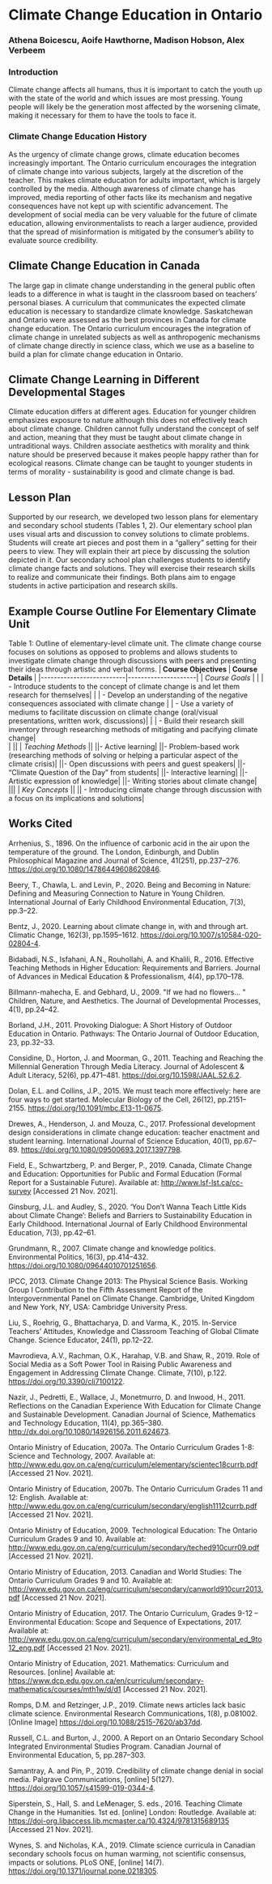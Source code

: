 # Climate Change Education in Ontario
### Athena Boicescu, Aoife Hawthorne, Madison Hobson, Alex Verbeem

### Introduction
Climate change affects all humans, thus it is important to catch the youth up with the state of the world and which issues are most pressing. Young people will likely be the generation most affected by the worsening climate, making it necessary for them to have the tools to face it.

### Climate Change Education History 
As the urgency of climate change grows, climate education becomes increasingly important. The Ontario curriculum encourages the integration of climate change into various subjects, largely at the discretion of the teacher. This makes climate education for adults important, which is largely controlled by the media. Although awareness of climate change has improved, media reporting of other facts like its mechanism and negative consequences have not kept up with scientific advancement. The development of social media can be very valuable for the future of climate education, allowing environmentalists to reach a larger audience, provided that the spread of misinformation is mitigated by the consumer’s ability to evaluate source credibility.

## Climate Change Education in Canada
The large gap in climate change understanding in the general public often leads to a difference in what is taught in the classroom based on teachers’ personal biases. A curriculum that communicates the expected climate education is necessary to standardize climate knowledge. Saskatchewan and Ontario were assessed as the best provinces in Canada for climate change education. The Ontario curriculum encourages the integration of climate change in unrelated subjects as well as anthropogenic mechanisms of climate change directly in science class, which we use as a baseline to build a plan for climate change education in Ontario.

## Climate Change Learning in Different Developmental Stages
Climate education differs at different ages. Education for younger children emphasizes exposure to nature although this does not effectively teach about climate change. Children cannot fully understand the concept of self and action, meaning that they must be taught about climate change in untraditional ways. Children associate aesthetics with morality and think nature should be preserved because it makes people happy rather than for ecological reasons. Climate change can be taught to younger students in terms of morality - sustainability is good and climate change is bad.

## Lesson Plan
Supported by our research, we developed two lesson plans for elementary and secondary school students (Tables 1, 2). Our elementary school plan uses visual arts and discussion to convey solutions to climate problems. Students will create art pieces and post them in a “gallery” setting for their peers to view. They will explain their art piece by discussing the solution depicted in it. Our secondary school plan challenges students to identify climate change facts and solutions. They will exercise their research skills to realize and communicate their findings. Both plans aim to engage students in active participation and research skills.

## Example Course Outline For Elementary Climate Unit

Table 1:  Outline of elementary-level climate unit. The climate change course focuses on solutions as opposed to problems and allows students to investigate climate change through discussions with peers and presenting their ideas through artistic and verbal forms.
|<b> Course Objectives </b>|<b> Course Details </b>|
|--------------------------|---------------------|
|<i> Course Goals </i>|
|                          | - Introduce students to the concept of climate change is and let them research for themselves|
|                          | - Develop an understanding of the negative consequences associated with climate change 
|                          | - Use a variety of mediums to facilitate discussion on climate change (oral/visual presentations, written work, discussions)|
|                          | - Build their research skill inventory through researching methods of mitigating and pacifying climate change|  
|                          ||
|<i> Teaching Methods </i>||
||- Active learning| 
||- Problem-based work (researching methods of solving or helping a particular aspect of the climate crisis)|
||- Open discussions with peers and guest speakers|
||- “Climate Question of the Day” from students|
||- Interactive learning|
||- Artistic expression of knowledge|
||- Writing stories about climate change|
|||
|<i> Key Concepts </i>||
|| - Introducing climate change through discussion with a focus on its implications and solutions|

## Works Cited
Arrhenius, S., 1896. On the influence of carbonic acid in the air upon the temperature of the  ground. The London, Edinburgh, and Dublin Philosophical Magazine and Journal of Science,    41(251), pp.237–276. https://doi.org/10.1080/14786449608620846.

Beery, T., Chawla, L. and Levin, P., 2020. Being and Becoming in Nature: Defining and Measuring Connection to Nature in Young Children. International Journal of Early Childhood Environmental Education, 7(3), pp.3–22.

Bentz, J., 2020. Learning about climate change in, with and through art. Climatic Change, 162(3), pp.1595–1612. https://doi.org/10.1007/s10584-020-02804-4.

Bidabadi, N.S., Isfahani, A.N., Rouhollahi, A. and Khalili, R., 2016. Effective Teaching Methods in Higher Education: Requirements and Barriers. Journal of Advances in Medical Education & Professionalism, 4(4), pp.170–178.

Billmann-mahecha, E. and Gebhard, U., 2009. "If we had no flowers... " Children, Nature, and Aesthetics. The Journal of Developmental Processes, 4(1), pp.24–42.

Borland, J.H., 2011. Provoking Dialogue: A Short History of Outdoor Education in Ontario. Pathways: The Ontario Journal of Outdoor Education, 23, pp.32–33.

Considine, D., Horton, J. and Moorman, G., 2011. Teaching and Reaching the Millennial Generation Through Media Literacy. Journal of Adolescent & Adult Literacy, 52(6), pp.471–481. https://doi.org/10.1598/JAAL.52.6.2.

Dolan, E.L. and Collins, J.P., 2015. We must teach more effectively: here are four ways to get started. Molecular Biology of the Cell, 26(12), pp.2151–2155. https://doi.org/10.1091/mbc.E13-11-0675.

Drewes, A., Henderson, J. and Mouza, C., 2017. Professional development design considerations in climate change education: teacher enactment and student learning. International Journal of Science Education, 40(1), pp.67–89. https://doi.org/10.1080/09500693.2017.1397798.

Field, E., Schwartzberg, P. and Berger, P., 2019. Canada, Climate Change and Education: Opportunities for Public and Formal Education (Formal Report for a Sustainable Future). Available at: <http://www.lsf-lst.ca/cc-survey> [Accessed 21 Nov. 2021].

Ginsburg, J.L. and Audley, S., 2020. ‘You Don’t Wanna Teach Little Kids about Climate Change’: Beliefs and Barriers to Sustainability Education in Early Childhood. International Journal of Early Childhood Environmental Education, 7(3), pp.42–61.

Grundmann, R., 2007. Climate change and knowledge politics. Environmental Politics, 16(3), pp.414–432. https://doi.org/10.1080/09644010701251656.

IPCC, 2013. Climate Change 2013: The Physical Science Basis. Working Group I Contribution to the Fifth Assessment Report of the Intergovernmental Panel on Climate Change. Cambridge, United Kingdom and New York, NY, USA: Cambridge University Press.

Liu, S., Roehrig, G., Bhattacharya, D. and Varma, K., 2015. In-Service Teachers’ Attitudes, Knowledge and Classroom Teaching of Global Climate Change. Science Educator, 24(1), pp.12–22.

Mavrodieva, A.V., Rachman, O.K., Harahap, V.B. and Shaw, R., 2019. Role of Social Media as a Soft Power Tool in Raising Public Awareness and Engagement in Addressing Climate Change. Climate, 7(10), p.122. https://doi.org/10.3390/cli7100122.

Nazir, J., Pedretti, E., Wallace, J., Monetmurro, D. and Inwood, H., 2011. Reflections on the Canadian Experience With Education for Climate Change and Sustainable Development. Canadian Journal of Science, Mathematics and Technology Education, 11(4), pp.365–380. http://dx.doi.org/10.1080/14926156.2011.624673.

Ontario Ministry of Education, 2007a. The Ontario Curriculum Grades 1-8: Science and Technology, 2007. Available at: <http://www.edu.gov.on.ca/eng/curriculum/elementary/scientec18currb.pdf> [Accessed 21 Nov. 2021].

Ontario Ministry of Education, 2007b. The Ontario Curriculum Grades 11 and 12: English. Available at: <http://www.edu.gov.on.ca/eng/curriculum/secondary/english1112currb.pdf> [Accessed 21 Nov. 2021].

Ontario Ministry of Education, 2009. Technological Education: The Ontario Curriculum Grades 9 and 10. Available at: <http://www.edu.gov.on.ca/eng/curriculum/secondary/teched910curr09.pdf> [Accessed 21 Nov. 2021].

Ontario Ministry of Education, 2013. Canadian and World Studies: The Ontario Curriculum Grades 9 and 10. Available at: <http://www.edu.gov.on.ca/eng/curriculum/secondary/canworld910curr2013.pdf> [Accessed 21 Nov. 2021].

Ontario Ministry of Education, 2017. The Ontario Curriculum, Grades 9-12 – Environmental Education: Scope and Sequence of Expectations, 2017. Available at: <http://www.edu.gov.on.ca/eng/curriculum/secondary/environmental_ed_9to12_eng.pdf> [Accessed 21 Nov. 2021].

Ontario Ministry of Education, 2021. Mathematics: Curriculum and Resources. [online] Available at: <https://www.dcp.edu.gov.on.ca/en/curriculum/secondary-mathematics/courses/mth1w/d/d1> [Accessed 21 Nov. 2021].

Romps, D.M. and Retzinger, J.P., 2019. Climate news articles lack basic climate science. Environmental Research Communications, 1(8), p.081002. [Online Image] https://doi.org/10.1088/2515-7620/ab37dd.

Russell, C.L. and Burton, J., 2000. A Report on an Ontario Secondary School Integrated Environmental Studies Program. Canadian Journal of Environmental Education, 5, pp.287–303.

Samantray, A. and Pin, P., 2019. Credibility of climate change denial in social media. Palgrave Communications, [online] 5(127). https://doi.org/10.1057/s41599-019-0344-4.

Siperstein, S., Hall, S. and LeMenager, S. eds., 2016. Teaching Climate Change in the Humanities. 1st ed. [online] London: Routledge. Available at: <https://doi-org.libaccess.lib.mcmaster.ca/10.4324/9781315689135> [Accessed 21 Nov. 2021].

Wynes, S. and Nicholas, K.A., 2019. Climate science curricula in Canadian secondary schools focus on human warming, not scientific consensus, impacts or solutions. PLoS ONE, [online] 14(7). https://doi.org/10.1371/journal.pone.0218305.
